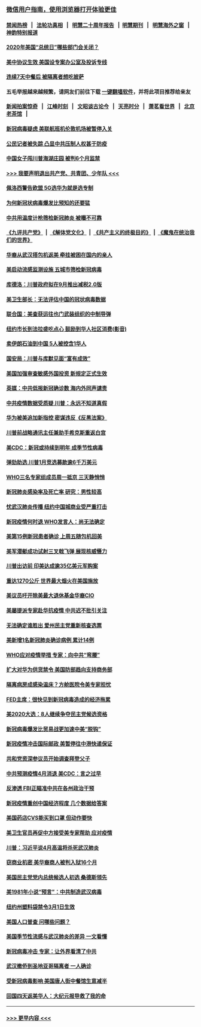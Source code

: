 ### [微信用户指南，使用浏览器打开体验更佳](https://github.com/gfw-breaker/banned-news1/blob/master/indexes/wechat-guide.md?t=0)
#### [禁闻热榜](热点新闻.md?t=0)  &nbsp;&nbsp;|&nbsp;&nbsp; [法轮功真相](https://github.com/gfw-breaker/truth/blob/master/README.md?t=0) &nbsp;&nbsp;|&nbsp;&nbsp; [明慧二十周年报告](https://github.com/gfw-breaker/mh-reports/blob/master/README.md?t=0) &nbsp;&nbsp;|&nbsp;&nbsp;[明慧期刊](https://github.com/gfw-breaker/mh-qikan) &nbsp;&nbsp;|&nbsp;&nbsp; [明慧海外之窗](https://github.com/gfw-breaker/mh-news/blob/master/README.md?t=0) &nbsp;&nbsp;|&nbsp;&nbsp; [神韵特别报道](https://github.com/gfw-breaker/mh-news/blob/master/shenyun.md?t=0)
#### [2020年美国“总统日”哪些部门会关闭？](../pages/nsc412/n11870148.md?t=02151111) 
#### [美中协议生效 美国设专案办公室及投诉专线](../pages/nsc412/n11870266.md?t=02151111) 
#### [连续7天中餐后 被隔离者想吃披萨](../pages/nsc412/n11870243.md?t=02151111) 
#### 五毛举报越来越频繁，请网友们前往下载 [一键翻墙软件](https://github.com/gfw-breaker/ssr-accounts)，并将此项目推荐给亲友
#### [新闻拍案惊奇](https://github.com/gfw-breaker/banned-news1/blob/master/pages/link4.md) &nbsp;&nbsp;|&nbsp;&nbsp; [江峰时刻](https://github.com/gfw-breaker/banned-news1/blob/master/pages/link4.md) &nbsp;&nbsp;|&nbsp;&nbsp; [文昭谈古论今](https://github.com/gfw-breaker/banned-news1/blob/master/pages/link4.md) &nbsp;&nbsp;|&nbsp;&nbsp; [天亮时分](https://github.com/gfw-breaker/banned-news1/blob/master/pages/link4.md) &nbsp;&nbsp;|&nbsp;&nbsp; [萧茗看世界](https://github.com/gfw-breaker/banned-news1/blob/master/pages/link4.md) &nbsp;&nbsp;|&nbsp;&nbsp; [北京老茶馆](https://github.com/gfw-breaker/banned-news1/blob/master/pages/link4.md) &nbsp;&nbsp;|&nbsp;&nbsp; 
#### [新冠病毒疑虑 美联航班机伦敦机场被暂停入关](../pages/nsc412/n11870015.md?t=02151111) 
#### [公民记者被失踪 凸显中共压制人权甚于防疫](../pages/nsc412/n11870042.md?t=02151111) 
#### [中国女子闯川普海湖庄园 被判6个月监禁](../pages/nsc412/n11869919.md?t=02151111) 
#### [>>> 我要声明退出共产党、共青团、少年队 <<<](https://github.com/begood0513/goodnews/blob/master/quit/letter.md) 
#### [佩洛西警告欧盟 5G选华为就是选专制](../pages/nsc412/n11869898.md?t=02151111) 
#### [为何新冠状病毒爆发比预知的还要猛](../pages/nsc412/n11869828.md?t=02151111) 
#### [中共用温度计枪筛检新冠肺炎 被曝不可靠](../pages/nsc412/n11869707.md?t=02151111) 
#### [《九评共产党》](https://github.com/begood0513/9ping.md/blob/master/README.md) &nbsp;|&nbsp; [《解体党文化》](../../../../jtdwh.md/blob/master/README.md)  &nbsp;|&nbsp; [《共产主义的终极目的》](../../../../gczydzjmd.md/blob/master/README.md) &nbsp;|&nbsp; [《魔鬼在统治我们的世界》](../../../../mgztzwmdsj.md/blob/master/README.md) 
#### [华裔从武汉搭包机返美 牵挂被困在国内的亲人](../pages/nsc412/n11869711.md?t=02151111) 
#### [美启动流感监测设施 五城市筛检新冠病毒](../pages/nsc412/n11869689.md?t=02151111) 
#### [库德洛：川普政府拟在9月推出减税2.0版](../pages/nsc412/n11869627.md?t=02151111) 
#### [美卫生部长：无法评估中国的冠状病毒数据](../pages/nsc412/n11869301.md?t=02151111) 
#### [联合国：美查获运往也门武装组织的中制导弹](../pages/nsc412/n11868677.md?t=02151111) 
#### [纽约市长到法拉盛吃点心  鼓励到华人社区消费(影音)](../pages/nsc412/n11868197.md?t=02151111) 
#### [卖伊朗石油到中国  5人被控含1华人](../pages/nsc412/n11867988.md?t=02151111) 
#### [国安局：川普与库默见面“富有成效”](../pages/nsc412/n11867976.md?t=02151111) 
#### [美国加强审查敏感外国投资 新规定正式生效](../pages/nsc412/n11868041.md?t=02151111) 
#### [英媒：中共低报新冠确诊数 海内外同声谴责](../pages/nsc412/n11867421.md?t=02151111) 
#### [中共疫情数据受质疑 川普：永远不知道真假](../pages/nsc412/n11867195.md?t=02151111) 
#### [华为被美追加新指控 密谋违反《反黑法案》](../pages/nsc412/n11867191.md?t=02151111) 
#### [川普前战略通讯主任兼助手希克斯重返白宫](../pages/nsc412/n11867104.md?t=02151111) 
#### [美CDC：新冠或持续到明年 成季节性病毒](../pages/nsc412/n11867279.md?t=02151111) 
#### [弹劾助选 川普1月竞选募款逾6千万美元](../pages/nsc412/n11866950.md?t=02151111) 
#### [WHO三名专家组成员周一抵京 三天静悄悄](../pages/nsc412/n11866947.md?t=02151111) 
#### [新冠肺炎感染率及死亡率 研究：男性较高](../pages/nsc412/n11866956.md?t=02151111) 
#### [忧武汉肺炎传播 纽约中国城商业受严重打击](../pages/nsc412/n11866902.md?t=02151111) 
#### [新冠疫情何时退 WHO发言人：尚无法确定](../pages/nsc412/n11866864.md?t=02151111) 
#### [美第15例新冠患者确诊 上周五随包机回美](../pages/nsc412/n11866852.md?t=02151111) 
#### [美军潜艇成功试射三叉戟飞弹 展现核威慑力](../pages/nsc412/n11866046.md?t=02151111) 
#### [川普出访前 印美达成逾35亿美元军购案](../pages/nsc412/n11865444.md?t=02151111) 
#### [重达1270公斤 世界最大烟火在美国施放](../pages/nsc412/n11865198.md?t=02151111) 
#### [美议员吁开除美最大退休基金华裔CIO](../pages/nsc412/n11865230.md?t=02151111) 
#### [美屡提派专家赴华抗疫情 中共迟不批引关注](../pages/nsc412/n11864719.md?t=02151111) 
#### [无法确定谁胜出 爱州民主党重新核查选票](../pages/nsc412/n11864830.md?t=02151111) 
#### [美新增1名新冠肺炎确诊病例 累计14例](../pages/nsc412/n11864893.md?t=02151111) 
#### [WHO应对疫情举措 专家：向中共“弯腰”](../pages/nsc412/n11864727.md?t=02151111) 
#### [扩大对华为供货禁令 美国防部趋向支持商务部](../pages/nsc412/n11864773.md?t=02151111) 
#### [隔离病房成感染温床？方舱医院令美专家担忧](../pages/nsc412/n11864575.md?t=02151111) 
#### [FED主席：很快见到新冠病毒造成的经济拖累](../pages/nsc412/n11864507.md?t=02151111) 
#### [美2020大选：8人继续争夺民主党候选资格](../pages/nsc412/n11864327.md?t=02151111) 
#### [新冠病毒爆发比贸易战更加速中美“脱钩”](../pages/nsc412/n11864470.md?t=02151111) 
#### [新冠疫情冲击国际邮政 美暂停往中港快递保证](../pages/nsc412/n11864207.md?t=02151111) 
#### [共和党资深参议员开始调查拜登父子](../pages/nsc412/n11863984.md?t=02151111) 
#### [中共预测疫情4月消退 美CDC：言之过早](../pages/nsc412/n11864310.md?t=02151111) 
#### [反渗透 FBI正瞄准中共在各州政治干预](../pages/nsc412/n11864300.md?t=02151111) 
#### [新冠疫情重创中国经济程度 几个数据给答案](../pages/nsc412/n11864203.md?t=02151111) 
#### [美国药店CVS能买到口罩 但动作要快](../pages/nsc412/n11862438.md?t=02151111) 
#### [美卫生官员再促中方接受美专家帮助 应对疫情](../pages/nsc412/n11864043.md?t=02151111) 
#### [川普：习近平说4月高温将杀死武汉肺炎](../pages/nsc412/n11860814.md?t=02151111) 
#### [窃商业机密 美华裔商人被判入狱16个月](../pages/nsc412/n11863911.md?t=02151111) 
#### [美国民主党党内总统候选人初选 桑德斯领先](../pages/nsc412/n11863475.md?t=02151111) 
#### [美1981年小说“预言”：中共制造武汉病毒](../pages/nsc412/n11863306.md?t=02151111) 
#### [纽约州塑料袋禁令3月1日生效](../pages/nsc412/n11862832.md?t=02151111) 
#### [美国人口普查  问哪些问题？](../pages/nsc412/n11862808.md?t=02151111) 
#### [美国季节性流感与武汉肺炎的差异 一文看懂](../pages/nsc412/n11862428.md?t=02151111) 
#### [新冠病毒冲击 专家：让外界看清了中共](../pages/nsc412/n11862280.md?t=02151111) 
#### [武汉撤侨到圣地亚哥隔离者 一人确诊](../pages/nsc412/n11862460.md?t=02151111) 
#### [受新冠病毒影响 美国唐人街中餐馆生意减半](../pages/nsc412/n11861940.md?t=02151111) 
#### [回国四天返美华人：大纪元报导救了我的命](../pages/nsc412/n11862181.md?t=02151111) 

----
#### [ >>> 更早内容 <<< ](../indexes/nsc412-earlier.md)
